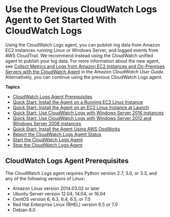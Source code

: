 # Use the Previous CloudWatch Logs Agent to Get Started With CloudWatch Logs<a name="UsePreviousCloudWatchLogsAgent"></a>

Using the CloudWatch Logs agent, you can publish log data from Amazon EC2 instances running Linux or Windows Server, and logged events from AWS CloudTrail\. We recommend instead using the CloudWatch unified agent to publish your log data\. For more information about the new agent, see [Collect Metrics and Logs from Amazon EC2 Instances and On\-Premises Servers with the CloudWatch Agent](https://docs.aws.amazon.com/AmazonCloudWatch/latest/monitoring/Install-CloudWatch-Agent.html) in the *Amazon CloudWatch User Guide*\. Alternatively, you can continue using the previous CloudWatch Logs agent\.

**Topics**
+ [CloudWatch Logs Agent Prerequisites](#CWL_Prerequisites)
+ [Quick Start: Install the Agent on a Running EC2 Linux Instance](QuickStartEC2Instance.md)
+ [Quick Start: Install the Agent on an EC2 Linux Instance at Launch](EC2NewInstanceCWL.md)
+ [Quick Start: Use CloudWatch Logs with Windows Server 2016 instances](QuickStartWindows2016.md)
+ [Quick Start: Use CloudWatch Logs with Windows Server 2012 and Windows Server 2008 instances](QuickStartWindows20082012.md)
+ [Quick Start: Install the Agent Using AWS OpsWorks](QuickStartChef.md)
+ [Report the CloudWatch Logs Agent Status](ReportCWLAgentStatus.md)
+ [Start the CloudWatch Logs Agent](StartTheCWLAgent.md)
+ [Stop the CloudWatch Logs Agent](StopTheCWLAgent.md)

## CloudWatch Logs Agent Prerequisites<a name="CWL_Prerequisites"></a>

The CloudWatch Logs agent requires Python version 2\.7, 3\.0, or 3\.3, and any of the following versions of Linux:
+ Amazon Linux version 2014\.03\.02 or later
+ Ubuntu Server version 12\.04, 14\.04, or 16\.04
+ CentOS version 6, 6\.3, 6\.4, 6\.5, or 7\.0
+ Red Hat Enterprise Linux \(RHEL\) version 6\.5 or 7\.0
+ Debian 8\.0